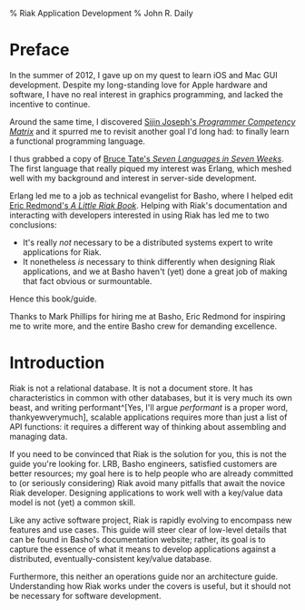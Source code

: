 % Riak Application Development
% John R. Daily

# Preface

In the summer of 2012, I gave up on my quest to learn iOS and Mac GUI
development. Despite my long-standing love for Apple hardware and
software, I have no real interest in graphics programming, and lacked
the incentive to continue.

Around the same time, I discovered [Sijin Joseph's *Programmer
Competency Matrix*](http://sijinjoseph.com/programmer-competency-matrix/)
and it spurred me to revisit another goal I'd long had: to finally
learn a functional programming language.

I thus grabbed a copy of
[Bruce Tate's *Seven Languages in Seven Weeks*](http://pragprog.com/book/btlang/seven-languages-in-seven-weeks). The
first language that really piqued my interest was Erlang, which meshed
well with my background and interest in server-side development.

Erlang led me to a job as technical evangelist for Basho, where I
helped edit
[Eric Redmond's *A Little Riak Book*](http://littleriakbook.com/). Helping
with Riak's documentation and interacting with developers interested
in using Riak has led me to two conclusions:

* It's really *not* necessary to be a distributed systems expert to
  write applications for Riak.
* It nonetheless *is* necessary to think differently when designing
  Riak applications, and we at Basho haven't (yet) done a great job of
  making that fact obvious or surmountable.

Hence this book/guide.

Thanks to Mark Phillips for hiring me at Basho, Eric Redmond for
inspiring me to write more, and the entire Basho crew for demanding
excellence.

# Introduction

Riak is not a relational database. It is not a document store. It has
characteristics in common with other databases, but it is very much
its own beast, and writing
performant^[Yes, I'll argue *performant* is a proper word, thankyewverymuch],
scalable applications requires more than just a list of API functions:
it requires a different way of thinking about assembling and managing
data.

If you need to be convinced that Riak is the solution for you, this is
not the guide you're looking for. LRB, Basho engineers, satisfied
customers are better resources; my goal here is to help people who are
already committed to (or seriously considering) Riak avoid many
pitfalls that await the novice Riak developer. Designing applications
to work well with a key/value data model is not (yet) a common skill.

Like any active software project, Riak is rapidly evolving to
encompass new features and use cases. This guide will steer clear of
low-level details that can be found in Basho's documentation website;
rather, its goal is to capture the essence of what it means to develop
applications against a distributed, eventually-consistent key/value
database.

Furthermore, this neither an operations guide nor an architecture
guide. Understanding how Riak works under the covers is useful, but it
should not be necessary for software development.
